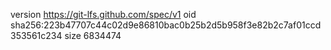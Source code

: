 version https://git-lfs.github.com/spec/v1
oid sha256:223b47707c44c02d9e86810bac0b25b2d5b958f3e82b2c7af01ccd353561c234
size 6834474
